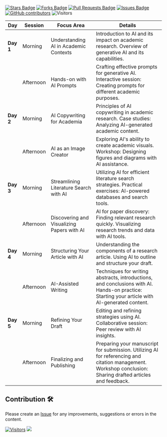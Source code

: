 <a href="https://github.com/drshahizan/Generative-AI-Playground/stargazers"><img src="https://img.shields.io/github/stars/drshahizan/Generative-AI-Playground" alt="Stars Badge"/></a>
<a href="https://github.com/drshahizan/Generative-AI-Playground/network/members"><img src="https://img.shields.io/github/forks/drshahizan/Generative-AI-Playground" alt="Forks Badge"/></a>
<a href="https://github.com/drshahizan/Generative-AI-Playground/pulls"><img src="https://img.shields.io/github/issues-pr/drshahizan/Generative-AI-Playground" alt="Pull Requests Badge"/></a>
<a href="https://github.com/drshahizan/Generative-AI-Playground"><img src="https://img.shields.io/github/issues/drshahizan/Generative-AI-Playground" alt="Issues Badge"/></a>
<a href="https://github.com/drshahizan/Generative-AI-Playground/graphs/contributors"><img alt="GitHub contributors" src="https://img.shields.io/github/contributors/drshahizan/Generative-AI-Playground?color=2b9348"></a>
![Visitors](https://api.visitorbadge.io/api/visitors?path=https%3A%2F%2Fgithub.com%2Fdrshahizan%2Generative-AI-Playground&labelColor=%23d9e3f0&countColor=%23697689&style=flat)


| Day | Session | Focus Area | Details |
| --- | ------- | ---------- | ------- |
| **Day 1** | Morning | Understanding AI in Academic Contexts | Introduction to AI and its impact on academic research. Overview of generative AI and its capabilities. |
|  | Afternoon | Hands-on with AI Prompts | Crafting effective prompts for generative AI. Interactive session: Creating prompts for different academic purposes. |
| **Day 2** | Morning | AI Copywriting for Academia | Principles of AI copywriting in academic research. Case studies: Analyzing AI-generated academic content. |
|  | Afternoon | AI as an Image Creator | Exploring AI's ability to create academic visuals. Workshop: Designing figures and diagrams with AI assistance. |
| **Day 3** | Morning | Streamlining Literature Search with AI | Utilizing AI for efficient literature search strategies. Practical exercises: AI-powered databases and search tools. |
|  | Afternoon | Discovering and Visualizing Papers with AI | AI for paper discovery: Finding relevant research quickly. Visualizing research trends and data with AI tools. |
| **Day 4** | Morning | Structuring Your Article with AI | Understanding the components of a research article. Using AI to outline and structure your draft. |
|  | Afternoon | AI-Assisted Writing | Techniques for writing abstracts, introductions, and conclusions with AI. Hands-on practice: Starting your article with AI-generated content. |
| **Day 5** | Morning | Refining Your Draft | Editing and refining strategies using AI. Collaborative session: Peer review with AI insights. |
|  | Afternoon | Finalizing and Publishing | Preparing your manuscript for submission. Utilizing AI for referencing and citation management. Workshop conclusion: Sharing drafted articles and feedback. |

## Contribution 🛠️
Please create an [Issue](https://github.com/drshahizan/Generative-AI-Playground/issues) for any improvements, suggestions or errors in the content.

[![Visitors](https://api.visitorbadge.io/api/visitors?path=https%3A%2F%2Fgithub.com%2Fdrshahizan&labelColor=%23697689&countColor=%23555555&style=plastic)](https://visitorbadge.io/status?path=https%3A%2F%2Fgithub.com%2Fdrshahizan)
![](https://hit.yhype.me/github/profile?user_id=81284918)

